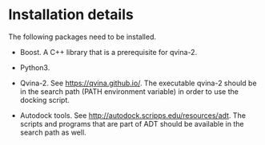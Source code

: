 # 
Installation details
====================
The following packages need to be installed.

+ Boost. A C++ library that is a prerequisite for qvina-2.

+ Python3.

+ Qvina-2. See https://qvina.github.io/. The executable qvina-2 should be in the search path (PATH environment variable) in order to use the docking script.

+ Autodock tools. See http://autodock.scripps.edu/resources/adt. The scripts and programs that are part of ADT should be available in the search path as well.

